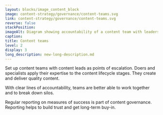 ```yaml
---
layout: blocks/image_content_block
image: content-strategy/governance/content-teams.svg
link: content-strategy/governance/content-teams.svg
reverse: false
stackPosition:
imageAlt: Diagram showing accountability of a content team with leaders, doers and specialists
caption: 
title: Content teams 
level: 2
display: 3
long_description: new-long-description.md
---
```


Set up content teams with content leads as points of escalation. Doers and specialists apply their expertise to the content lifecycle stages. They create and deliver quality content.

With clear lines of accountability, teams are better able to work together and to break down silos.

Regular reporting on measures of success is part of content governance. Reporting helps to build trust and get long-term buy-in.
